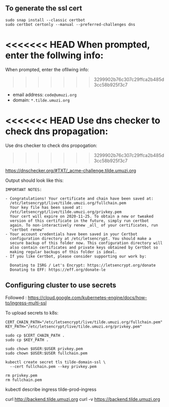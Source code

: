 ## To generate the ssl cert

```
sudo snap install --classic certbot
sudo certbot certonly --manual --preferred-challenges dns
```

<<<<<<< HEAD
When prompted, enter the follwing info:
=======
When prompted, enter the ofllwing info:
>>>>>>> 3299902b76c307c29ffca2b485d3cc58b925f3c7

- email address: `code@umuzi.org`
- domain: `*.tilde.umuzi.org`

<<<<<<< HEAD
Use dns checker to check dns propagation:
=======
Use dns checker to check dns propogation:
>>>>>>> 3299902b76c307c29ffca2b485d3cc58b925f3c7

https://dnschecker.org/#TXT/_acme-challenge.tilde.umuzi.org

Output should look like this:

```
IMPORTANT NOTES:

- Congratulations! Your certificate and chain have been saved at:
  /etc/letsencrypt/live/tilde.umuzi.org/fullchain.pem
  Your key file has been saved at:
  /etc/letsencrypt/live/tilde.umuzi.org/privkey.pem
  Your cert will expire on 2020-11-25. To obtain a new or tweaked
  version of this certificate in the future, simply run certbot
  again. To non-interactively renew _all_ of your certificates, run
  "certbot renew"
- Your account credentials have been saved in your Certbot
  configuration directory at /etc/letsencrypt. You should make a
  secure backup of this folder now. This configuration directory will
  also contain certificates and private keys obtained by Certbot so
  making regular backups of this folder is ideal.
- If you like Certbot, please consider supporting our work by:

  Donating to ISRG / Let's Encrypt: https://letsencrypt.org/donate
  Donating to EFF: https://eff.org/donate-le
```

## Configuring cluster to use secrets

Followed : https://cloud.google.com/kubernetes-engine/docs/how-to/ingress-multi-ssl

To upload secrets to k8s:

```
CERT_CHAIN_PATH="/etc/letsencrypt/live/tilde.umuzi.org/fullchain.pem"
KEY_PATH="/etc/letsencrypt/live/tilde.umuzi.org/privkey.pem"

sudo cp $CERT_CHAIN_PATH .
sudo cp $KEY_PATH .

sudo chown $USER:$USER privkey.pem
sudo chown $USER:$USER fullchain.pem

kubectl create secret tls tilde-domain-ssl \
  --cert fullchain.pem --key privkey.pem

rm privkey.pem
rm fullchain.pem
```

kubectl describe ingress tilde-prod-ingress

curl http://backend.tilde.umuzi.org
curl -v https://backend.tilde.umuzi.org
